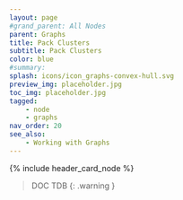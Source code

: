 ```yaml
---
layout: page
#grand_parent: All Nodes
parent: Graphs
title: Pack Clusters
subtitle: Pack Clusters
color: blue
#summary:
splash: icons/icon_graphs-convex-hull.svg
preview_img: placeholder.jpg
toc_img: placeholder.jpg
tagged: 
    - node
    - graphs
nav_order: 20
see_also:
    - Working with Graphs
---
```


{% include header_card_node %}

> DOC TDB
{: .warning }